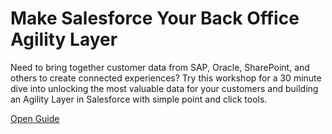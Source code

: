 # Make Salesforce Your Back Office Agility Layer

Need to bring together customer data from SAP, Oracle, SharePoint, and others to create connected experiences? Try this workshop for a 30 minute dive into unlocking the most valuable data for your customers and building an Agility Layer in Salesforce with simple point and click tools.



[Open Guide](https://salesforce.quip.com/quIaA12BQylG)
